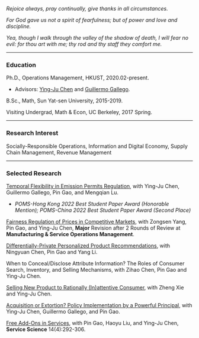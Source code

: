 _Rejoice always, pray continually, give thanks in all circumstances._

_For God gave us not a spirit of fearfulness; but of power and love and discipline._

_Yea, though I walk through the valley of the shadow of death, I will fear no evil: for thou art with me; thy rod and thy staff they comfort me._

* * *
### Education
Ph.D., Operations Management, HKUST, 2020.02-present.
- Advisors: [Ying-Ju Chen](https://imchen.people.ust.hk/) and [Guillermo Gallego](https://ieda.ust.hk/dfaculty/ggallego/).

B.Sc., Math, Sun Yat-sen University, 2015-2019.

Visiting Undergrad, Math & Econ, UC Berkeley, 2017 Spring.

* * *
### Research Interest
Socially-Responsible Operations, Information and Digital Economy, Supply Chain Management, Revenue Management

* * *
### Selected Research
[Temporal Flexibility in Emission Permits Regulation](https://papers.ssrn.com/sol3/papers.cfm?abstract_id=3900094), with Ying-Ju Chen, Guillermo Gallego, Pin Gao, and Mengqian Lu.
- _POMS-Hong Kong 2022 Best Student Paper Award (Honorable Mention); POMS-China 2022 Best Student Paper Award (Second Place)_

[Fairness Regulation of Prices in Competitive Markets](https://papers.ssrn.com/sol3/papers.cfm?abstract_id=4050815), with Zongsen Yang, Pin Gao, and Ying-Ju Chen, **Major** Revision after 2 Rounds of Review at **Manufacturing & Service Operations Management**.

[Differentially-Private Personalized Product Recommendations](https://papers.ssrn.com/sol3/papers.cfm?abstract_id=4202576), with Ningyuan Chen, Pin Gao and Yang Li.

When to Conceal/Disclose Attribute Information? The Roles of Consumer Search, Inventory, and Selling Mechanisms, with Zihao Chen, Pin Gao and Ying-Ju Chen.

[Selling New Product to Rationally (In)attentive Consumer](https://papers.ssrn.com/sol3/papers.cfm?abstract_id=4353325), with Zheng Xie and Ying-Ju Chen.

[Acquisition or Extortion? Policy Implementation by a Powerful Principal](https://papers.ssrn.com/sol3/papers.cfm?abstract_id=3831733), with Ying-Ju Chen, Guillermo Gallego, and Pin Gao.

[Free Add-Ons in Services](https://pubsonline.informs.org/doi/abs/10.1287/serv.2022.0307), with Pin Gao, Haoyu Liu, and Ying-Ju Chen, **Service Science** 14(4):292-306.
